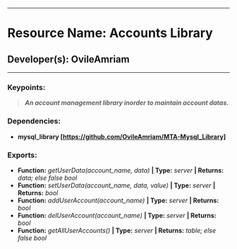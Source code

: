 ***
# Resource Name: Accounts Library
## Developer(s): OvileAmriam
***

### Keypoints:
> ***An account management library inorder to maintain account datas.***

### Dependencies:
  - **mysql_library [https://github.com/OvileAmriam/MTA-Mysql_Library]**
  
### Exports:
  - **Function:** _getUserData(account_name, data)_ **| Type:** _server_ **| Returns:** _data; else false bool_
  - **Function:** _setUserData(account_name, data, value)_ **| Type:** _server_ **| Returns:** _bool_
  - **Function:** _addUserAccount(account_name)_ **| Type:** _server_ **| Returns:** _bool_
  - **Function:** _delUserAccount(account_name)_ **| Type:** _server_ **| Returns:** _bool_
  - **Function:** _getAllUserAccounts()_ **| Type:** _server_ **| Returns:** _table; else false bool_

